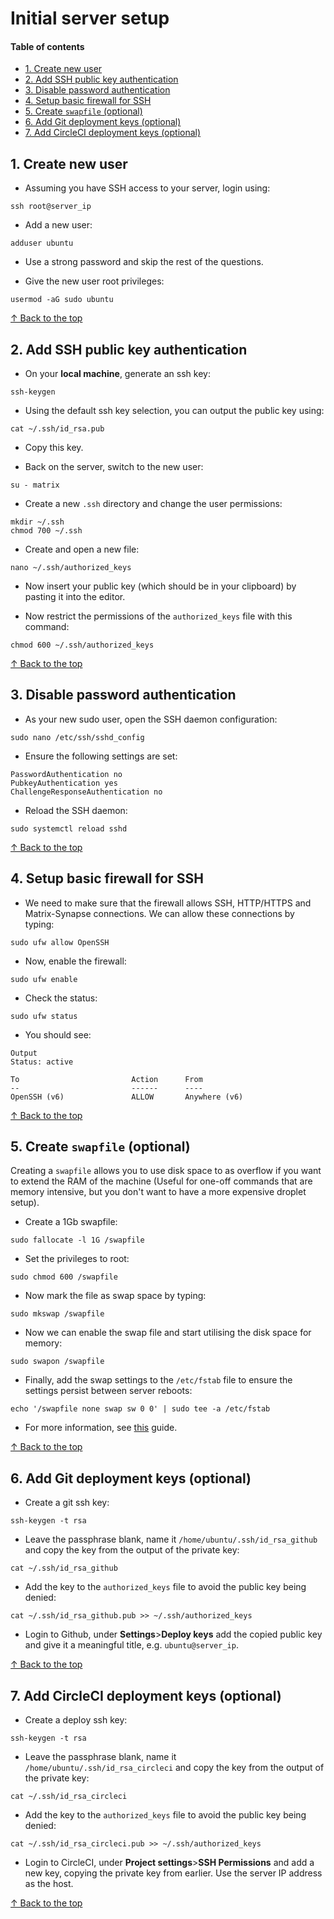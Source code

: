 # Initial server setup

#### Table of contents

* [1. Create new user](#1-create-new-user)
* [2. Add SSH public key authentication](#2-add-ssh-public-key-authentication)
* [3. Disable password authentication](#3-disable-password-authentication)
* [4. Setup basic firewall for SSH](#4-setup-basic-firewall-for-ssh)
* [5. Create `swapfile` (optional)](#5-create-swapfile-optional)
* [6. Add Git deployment keys (optional)](#6-add-git-deployment-keys-optional)
* [7. Add CircleCI deployment keys (optional)](#7-add-circleci-deployment-keys-optional)

## 1. Create new user

* Assuming you have SSH access to your server, login using:
```shell script
ssh root@server_ip
```

* Add a new user:
```shell script
adduser ubuntu
```

* Use a strong password and skip the rest of the questions.

* Give the new user root privileges:
```shell script
usermod -aG sudo ubuntu
```

[&#8593; Back to the top](#table-of-contents)

## 2. Add SSH public key authentication 

* On your **local machine**, generate an ssh key:
```shell script
ssh-keygen
```

* Using the default ssh key selection, you can output the public key using:
```shell script
cat ~/.ssh/id_rsa.pub
```

* Copy this key.

* Back on the server, switch to the new user:
```shell script
su - matrix
```

* Create a new `.ssh` directory and change the user permissions:
```shell script
mkdir ~/.ssh
chmod 700 ~/.ssh
```

* Create and open a new file:
```shell script
nano ~/.ssh/authorized_keys
```

* Now insert your public key (which should be in your clipboard) by pasting it into the editor.

* Now restrict the permissions of the `authorized_keys` file with this command:
```shell script
chmod 600 ~/.ssh/authorized_keys
```

[&#8593; Back to the top](#table-of-contents)

## 3. Disable password authentication

* As your new sudo user, open the SSH daemon configuration:
```shell script
sudo nano /etc/ssh/sshd_config
```

* Ensure the following settings are set:
```shell script
PasswordAuthentication no
PubkeyAuthentication yes
ChallengeResponseAuthentication no
```

* Reload the SSH daemon:
```shell script
sudo systemctl reload sshd
```

[&#8593; Back to the top](#table-of-contents)

## 4. Setup basic firewall for SSH

* We need to make sure that the firewall allows SSH, HTTP/HTTPS and Matrix-Synapse connections. We can allow these connections by typing:
```shell script
sudo ufw allow OpenSSH
```

* Now, enable the firewall:
```shell script
sudo ufw enable
```

* Check the status:
```shell script
sudo ufw status
```

* You should see:
```shell script
Output
Status: active

To                         Action      From
--                         ------      ----                 
OpenSSH (v6)               ALLOW       Anywhere (v6)
```

[&#8593; Back to the top](#table-of-contents)

## 5. Create `swapfile` (optional)

Creating a `swapfile` allows you to use disk space to as overflow if you want to extend the RAM of the machine (Useful for one-off commands that are memory intensive, but you don't want to have a more expensive droplet setup).

* Create a 1Gb swapfile:
```shell script
sudo fallocate -l 1G /swapfile
```

* Set the privileges to root:
```shell script
sudo chmod 600 /swapfile
```

* Now mark the file as swap space by typing:
```shell script
sudo mkswap /swapfile
```

* Now we can enable the swap file and start utilising the disk space for memory:
```shell script
sudo swapon /swapfile
```

* Finally, add the swap settings to the `/etc/fstab` file to ensure the settings persist between server reboots:
```shell script
echo '/swapfile none swap sw 0 0' | sudo tee -a /etc/fstab
```

* For more information, see [this](https://www.digitalocean.com/community/tutorials/how-to-add-swap-space-on-ubuntu-16-04) guide.

[&#8593; Back to the top](#table-of-contents)

## 6. Add Git deployment keys (optional)

* Create a git ssh key:
```shell script
ssh-keygen -t rsa
```

* Leave the passphrase blank, name it `/home/ubuntu/.ssh/id_rsa_github` and copy the key from the output of the private key:
```shell script
cat ~/.ssh/id_rsa_github
```

* Add the key to the `authorized_keys` file to avoid the public key being denied:
```shell script
cat ~/.ssh/id_rsa_github.pub >> ~/.ssh/authorized_keys
```

* Login to Github, under **Settings**>**Deploy keys** add the copied public key and give it a meaningful title, e.g. `ubuntu@server_ip`.

[&#8593; Back to the top](#table-of-contents)

## 7. Add CircleCI deployment keys (optional)

* Create a deploy ssh key:
```shell script
ssh-keygen -t rsa
```

* Leave the passphrase blank, name it `/home/ubuntu/.ssh/id_rsa_circleci` and copy the key from the output of the private key:
```shell script
cat ~/.ssh/id_rsa_circleci
```

* Add the key to the `authorized_keys` file to avoid the public key being denied:
```shell script
cat ~/.ssh/id_rsa_circleci.pub >> ~/.ssh/authorized_keys
```

* Login to CircleCI, under **Project settings**>**SSH Permissions** and add a new key, copying the private key from earlier. Use the server IP address as the host.

[&#8593; Back to the top](#table-of-contents)
